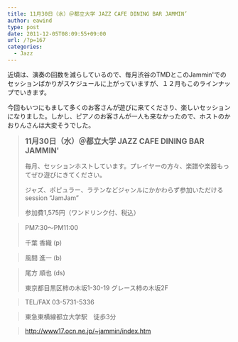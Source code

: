 ```yaml
---
title: 11月30日（水）＠都立大学 JAZZ CAFE DINING BAR JAMMIN’
author: eawind
type: post
date: 2011-12-05T08:09:55+09:00
url: /?p=167
categories:
  - Jazz
---
```

近頃は、演奏の回数を減らしているので、毎月渋谷のTMDとこのJammin'でのセッションばかりがスケジュールに上がっていますが、１２月もこのラインナップでいきます。

今回もいつにもまして多くのお客さんが遊びに来てくださり、楽しいセッションになりました。しかし、ピアノのお客さんが一人も来なかったので、ホストのかおりんさんは大変そうでした。

> **<big>11月30日（水）＠都立大学 JAZZ CAFE DINING BAR JAMMIN'</big>**
>
> 毎月、セッションホストしています。プレイヤーの方々、楽譜や楽器もってぜひ遊びにきてください。
>
> ジャズ、ポピュラー、ラテンなどジャンルにかかわらず参加いただけるsession &#8220;JamJam&#8221;
>
> 参加費1,575円（ワンドリンク付、税込）

> PM7:30〜PM11:00
>
> 千葉 香織 (p)

> 風間 進一 (b)

> 尾方 順也 (ds)
>
> 東京都目黒区柿の木坂1-30-19 グレース柿の木坂2F

> TEL/FAX 03-5731-5336

> 東急東横線都立大学駅　徒歩3分

> http://www17.ocn.ne.jp/~jammin/index.htm
